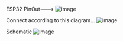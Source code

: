 ESP32 PinOut--->
![image](https://github.com/KS-the-CodeWizard/AquaSense-Project/assets/154646525/8941428c-037c-456b-933f-70b4b4a13b1f)

Connect according to this diagram...
![image](https://github.com/KS-the-CodeWizard/AquaSense-Project/assets/154646525/6848160f-a8ad-48a3-9bcc-b995b175b6b4)

Schematic
![image](https://github.com/KS-the-CodeWizard/AquaSense-Project/assets/154646525/b1f67a22-7a34-4af1-8eb6-8d68b73aecd0)
